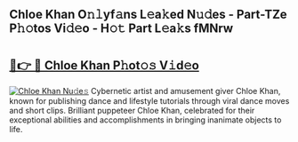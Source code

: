 ## Chloe Khan O𝚗𝚕yf𝚊ns L𝚎a𝚔ed N𝚞𝚍es - Part-TZe P𝚑𝚘tos Vi𝚍𝚎o - H𝚘𝚝 Part L𝚎a𝚔s fMNrw

# <h2><a href="http://kf7rhjp.oniu.top/?m=Chloe+Khan">🔗👉 🔴 Chloe Khan P𝚑ot𝚘𝚜 V𝚒d𝚎o</a></h2>

[![Chloe Khan Nu𝚍e𝚜](https://i.imgur.com/0qMVB7G.gif)](http://kf7rhjp.oniu.top/?m=Chloe+Khan)
Cybernetic artist and amusement giver Chloe Khan, known for publishing dance and lifestyle tutorials through viral dance moves and short clips. Brilliant puppeteer Chloe Khan, celebrated for their exceptional abilities and accomplishments in bringing inanimate objects to life.  
